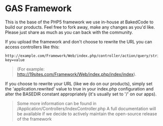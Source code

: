 GAS Framework
=============
This is the base of the PHP5 framework we use in-house at BakedCode to build our products. Feel free to fork away, make any changes as you'd like. Please just share as much as you can back with the community.

If you upload the framework and don't choose to rewrite the URL you can access controllers like this:

    http://example.com/Framework/Web/index.php/controller/action/query/string?key=value

> (For example: http://19sites.com/Framework/Web/index.php/index/index).

If you choose to rewrite your URL (like we do on our products), simply set the 'application.rewrited' value to true in your index.php configuration and alter the BASEDIR constant appropriately (it's usually set to '/' on our apps).

> Some more information can be found in /Application/Controllers/IndexController.php
> A full documentation will be available if we decide to actively maintain the open-source release of the framework